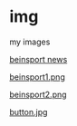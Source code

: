 # img
my  images

[beinsport news](http://www.jumptv.ml/img/beinsport-news.png)

[beinsport1.png](http://www.jumptv.ml/img/beinsport1.png)

[beinsport2.png](beinsport2.png)


[button.jpg](button.jpg)
